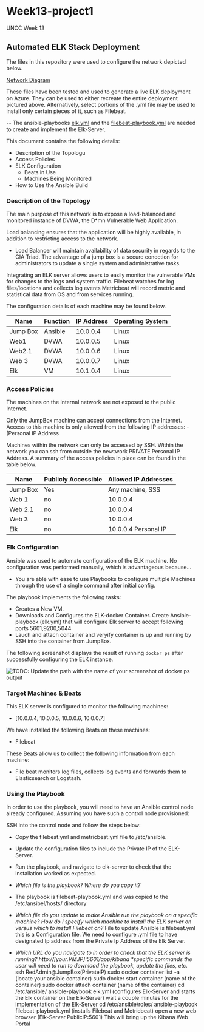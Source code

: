 # Week13-project1
UNCC Week 13
## Automated ELK Stack Deployment

The files in this repository were used to configure the network depicted below.

[Network Diagram](https://github.com/elreydesalsa/Week13-project1/blob/main/Diagrams/Copy%20of%20EduardoDiaz.png)

These files have been tested and used to generate a live ELK deployment on Azure. They can be used to either recreate the entire deployment pictured above. Alternatively, select portions of the .yml file may be used to install only certain pieces of it, such as Filebeat.

  -- The ansible-playbooks [elk.yml](https://github.com/elreydesalsa/Week13-project1/blob/main/Ansible/install-elk.yml) and the [filebeat-playbook.yml](https://github.com/elreydesalsa/Week13-project1/blob/main/Ansible/filebeat-playbook.yml) are needed to create and implement the Elk-Server.

This document contains the following details:
- Description of the Topologu
- Access Policies
- ELK Configuration
  - Beats in Use
  - Machines Being Monitored
- How to Use the Ansible Build


### Description of the Topology
 
The main purpose of this network is to expose a load-balanced and monitored instance of DVWA, the D*mn Vulnerable Web Application.

Load balancing ensures that the application will be highly available, in addition to restricting access to the network.
- Load Balancer will maintain availability of data security in regards to the CIA Triad.  The advantage of a jump box is a secure conection for administrators to update a single system and administrative tasks. 

Integrating an ELK server allows users to easily monitor the vulnerable VMs for changes to the logs and system traffic.
Filebeat watches for log files/locations and collects log events
Metricbeat will record metric and statistical data from OS and from services running.

The configuration details of each machine may be found below.


| Name     | Function | IP Address | Operating System |
|----------|----------|------------|------------------|
| Jump Box | Ansible  | 10.0.0.4   | Linux            |
| Web1     | DVWA     | 10.0.0.5   | Linux            |
| Web2.1   | DVWA     | 10.0.0.6   | Linux            |
| Web 3    | DVWA     | 10.0.0.7   | Linux            |
| Elk      | VM       | 10.1.0.4   | Linux
### Access Policies

The machines on the internal network are not exposed to the public Internet. 

Only the JumpBox machine can accept connections from the Internet. Access to this machine is only allowed from the following IP addresses:
-(Personal IP Address

Machines within the network can only be accessed by SSH.
Within the network you can ssh from outside the newtwork PRIVATE Personal IP Address.
A summary of the access policies in place can be found in the table below.

| Name     | Publicly Accessible | Allowed IP Addresses |
|----------|---------------------|----------------------|
| Jump Box |   Yes               | Any machine, SSS     |
| Web 1    |    no               | 10.0.0.4             |
| Web 2.1  |    no               | 10.0.0.4             |
| Web 3    |    no               | 10.0.0.4             |
| Elk      |    no               | 10.0.0.4 Personal IP |
### Elk Configuration

Ansible was used to automate configuration of the ELK machine. No configuration was performed manually, which is advantageous because...
- You are able with ease to use Playbooks to configure multiple Machines through the use of a single command after initial config.

The playbook implements the following tasks:
- Creates a New VM.
- Downloads and Configures the ELK-docker Container. Create Ansible-playbook (elk.yml) that will configure Elk server to accept following ports 5601,9200,5044
- Lauch and attach container and veryify container is up and running by SSH into the container from JumpBox.

The following screenshot displays the result of running `docker ps` after successfully configuring the ELK instance.

![TODO: Update the path with the name of your screenshot of docker ps output](Images/docker_ps_output.png)

### Target Machines & Beats
This ELK server is configured to monitor the following machines:
- [10.0.0.4, 10.0.0.5, 10.0.0.6, 10.0.0.7]

We have installed the following Beats on these machines:
- Filebeat

These Beats allow us to collect the following information from each machine:
- File beat monitors log files, collects log events and forwards them to Elasticsearch or Logstash.
### Using the Playbook
In order to use the playbook, you will need to have an Ansible control node already configured. Assuming you have such a control node provisioned: 

SSH into the control node and follow the steps below:
- Copy the filebeat.yml and metricbeat.yml file to /etc/ansible.
- Update the configuration files to include the Private IP of the ELK-Server.
- Run the playbook, and navigate to elk-server to check that the installation worked as expected.


- _Which file is the playbook? Where do you copy it?_
- The playbook is filebeat-playbook.yml and was copied to the /etc/ansibel/hosts/ directory
- _Which file do you update to make Ansible run the playbook on a specific machine? How do I specify which machine to install the ELK server on versus which to install Filebeat on?_ 
     File to update Ansible is filebeat.yml this is a Configuration file. We need to configure .yml file to have designated Ip address from the Private Ip Address of the Elk Server.
- _Which URL do you navigate to in order to check that the ELK server is running? 
  http://[your.VM.IP]:5601/app/kibana
*specific commands the user will need to run to download the playbook, update the files, etc._
ssh RedAdmin@JumpBox(PrivateIP)
sudo docker container list -a (locate your ansible container)
sudo docker start container (name of the container)
sudo docker attach container (name of the container)
cd /etc/ansible/
ansible-playbook elk.yml (configures Elk-Server and starts the Elk container on the Elk-Server) wait a couple minutes for the implementation of the Elk-Server
cd /etc/ansible/roles/
ansible-playbook filebeat-playbook.yml (installs Filebeat and Metricbeat)
open a new web browser (Elk-Server PublicIP:5601) This will bring up the Kibana Web Portal
